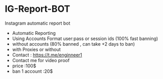 # IG-Report-BOT
Instagram automatic report bot
- Automatic Reporting
- Using Accounts Format  user:pass or session ids (100% fast banning)
- without accounts (80% banned , can take +2 days to ban)
- with Proxies or without
- Contact : https://t.me/enginneer1
- Contact me for video proof
- price :100$
- ban 1 account :20$
  
